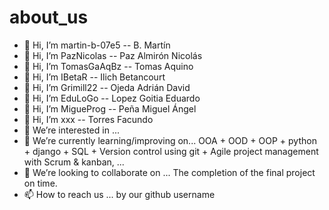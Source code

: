 # about_us
- 👋 Hi, I’m martin-b-07e5  --  B. Martín
- 👋 Hi, I’m PazNicolas  --  Paz Almirón Nicolás
- 👋 Hi, I’m TomasGaAqBz  --  Tomas Aquino
- 👋 Hi, I’m IBetaR  --  Ilich Betancourt
- 👋 Hi, I’m Grimill22  --  Ojeda Adrián David
- 👋 Hi, I’m EduLoGo  --  Lopez Goitia Eduardo
- 👋 Hi, I’m MigueProg  --  Peña Miguel Ángel
- 👋 Hi, I’m xxx  --  Torres Facundo
- 👀 We’re interested in ...
- 🌱 We’re currently learning/improving on... OOA + OOD + OOP + python + django + SQL + Version control using git + Agile project management with Scrum & kanban, ...
- 💞️ We’re looking to collaborate on ... The completion of the final project on time.
- 📫 How to reach us ... by our github username

